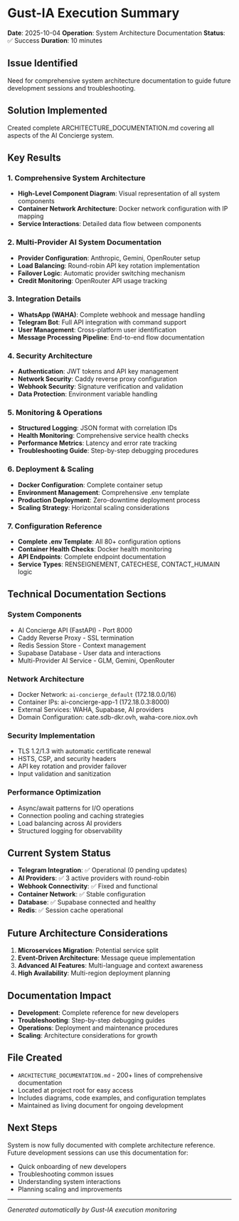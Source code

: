 # Gust-IA Execution Summary

**Date**: 2025-10-04
**Operation**: System Architecture Documentation
**Status**: ✅ Success
**Duration**: 10 minutes

## Issue Identified
Need for comprehensive system architecture documentation to guide future development sessions and troubleshooting.

## Solution Implemented
Created complete ARCHITECTURE_DOCUMENTATION.md covering all aspects of the AI Concierge system.

## Key Results

### 1. Comprehensive System Architecture
- **High-Level Component Diagram**: Visual representation of all system components
- **Container Network Architecture**: Docker network configuration with IP mapping
- **Service Interactions**: Detailed data flow between components

### 2. Multi-Provider AI System Documentation
- **Provider Configuration**: Anthropic, Gemini, OpenRouter setup
- **Load Balancing**: Round-robin API key rotation implementation
- **Failover Logic**: Automatic provider switching mechanism
- **Credit Monitoring**: OpenRouter API usage tracking

### 3. Integration Details
- **WhatsApp (WAHA)**: Complete webhook and message handling
- **Telegram Bot**: Full API integration with command support
- **User Management**: Cross-platform user identification
- **Message Processing Pipeline**: End-to-end flow documentation

### 4. Security Architecture
- **Authentication**: JWT tokens and API key management
- **Network Security**: Caddy reverse proxy configuration
- **Webhook Security**: Signature verification and validation
- **Data Protection**: Environment variable handling

### 5. Monitoring & Operations
- **Structured Logging**: JSON format with correlation IDs
- **Health Monitoring**: Comprehensive service health checks
- **Performance Metrics**: Latency and error rate tracking
- **Troubleshooting Guide**: Step-by-step debugging procedures

### 6. Deployment & Scaling
- **Docker Configuration**: Complete container setup
- **Environment Management**: Comprehensive .env template
- **Production Deployment**: Zero-downtime deployment process
- **Scaling Strategy**: Horizontal scaling considerations

### 7. Configuration Reference
- **Complete .env Template**: All 80+ configuration options
- **Container Health Checks**: Docker health monitoring
- **API Endpoints**: Complete endpoint documentation
- **Service Types**: RENSEIGNEMENT, CATECHESE, CONTACT_HUMAIN logic

## Technical Documentation Sections

### System Components
- AI Concierge API (FastAPI) - Port 8000
- Caddy Reverse Proxy - SSL termination
- Redis Session Store - Context management
- Supabase Database - User data and interactions
- Multi-Provider AI Service - GLM, Gemini, OpenRouter

### Network Architecture
- Docker Network: `ai-concierge_default` (172.18.0.0/16)
- Container IPs: ai-concierge-app-1 (172.18.0.3:8000)
- External Services: WAHA, Supabase, AI providers
- Domain Configuration: cate.sdb-dkr.ovh, waha-core.niox.ovh

### Security Implementation
- TLS 1.2/1.3 with automatic certificate renewal
- HSTS, CSP, and security headers
- API key rotation and provider failover
- Input validation and sanitization

### Performance Optimization
- Async/await patterns for I/O operations
- Connection pooling and caching strategies
- Load balancing across AI providers
- Structured logging for observability

## Current System Status
- **Telegram Integration**: ✅ Operational (0 pending updates)
- **AI Providers**: ✅ 3 active providers with round-robin
- **Webhook Connectivity**: ✅ Fixed and functional
- **Container Network**: ✅ Stable configuration
- **Database**: ✅ Supabase connected and healthy
- **Redis**: ✅ Session cache operational

## Future Architecture Considerations
1. **Microservices Migration**: Potential service split
2. **Event-Driven Architecture**: Message queue implementation
3. **Advanced AI Features**: Multi-language and context awareness
4. **High Availability**: Multi-region deployment planning

## Documentation Impact
- **Development**: Complete reference for new developers
- **Troubleshooting**: Step-by-step debugging guides
- **Operations**: Deployment and maintenance procedures
- **Scaling**: Architecture considerations for growth

## File Created
- `ARCHITECTURE_DOCUMENTATION.md` - 200+ lines of comprehensive documentation
- Located at project root for easy access
- Includes diagrams, code examples, and configuration templates
- Maintained as living document for ongoing development

## Next Steps
System is now fully documented with complete architecture reference. Future development sessions can use this documentation for:
- Quick onboarding of new developers
- Troubleshooting common issues
- Understanding system interactions
- Planning scaling and improvements

---
*Generated automatically by Gust-IA execution monitoring*